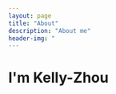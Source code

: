 ```yaml
---
layout: page
title: "About"
description: "About me"
header-img: "
---
```


# I'm Kelly-Zhou



